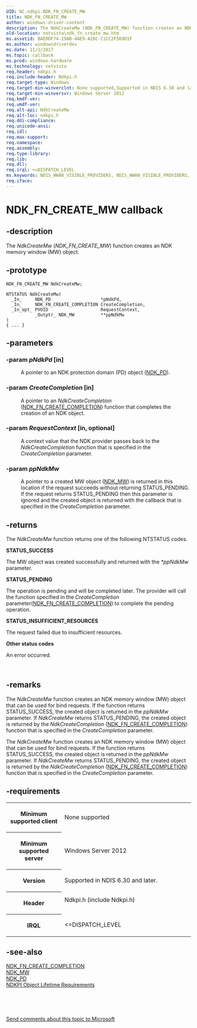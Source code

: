 ```yaml
---
UID: NC.ndkpi.NDK_FN_CREATE_MW
title: NDK_FN_CREATE_MW
author: windows-driver-content
description: The NdkCreateMw (NDK_FN_CREATE_MW) function creates an NDK memory window (MW) object.
old-location: netvista\ndk_fn_create_mw.htm
ms.assetid: BAE0DF74-19AB-4AE9-A28C-C1CC2F569D1F
ms.author: windowsdriverdev
ms.date: 11/1/2017
ms.topic: callback
ms.prod: windows-hardware
ms.technology: netvista
req.header: ndkpi.h
req.include-header: Ndkpi.h
req.target-type: Windows
req.target-min-winverclnt: None supported,Supported in NDIS 6.30 and later.
req.target-min-winversvr: Windows Server 2012
req.kmdf-ver: 
req.umdf-ver: 
req.alt-api: NdkCreateMw
req.alt-loc: ndkpi.h
req.ddi-compliance: 
req.unicode-ansi: 
req.idl: 
req.max-support: 
req.namespace: 
req.assembly: 
req.type-library: 
req.lib: 
req.dll: 
req.irql: <=DISPATCH_LEVEL
ms.keywords: NDIS_WWAN_VISIBLE_PROVIDERS, NDIS_WWAN_VISIBLE_PROVIDERS, *PNDIS_WWAN_VISIBLE_PROVIDERS
req.iface: 
---
```


# NDK_FN_CREATE_MW callback



## -description
<p>The <i>NdkCreateMw</i> (<i>NDK_FN_CREATE_MW</i>) function creates an NDK memory window (MW) object.</p>


## -prototype

````
NDK_FN_CREATE_MW NdkCreateMw;

NTSTATUS NdkCreateMw(
  _In_     NDK_PD                   *pNdkPd,
  _In_     NDK_FN_CREATE_COMPLETION CreateCompletion,
  _In_opt_ PVOID                    RequestContext,
           _Outptr_ NDK_MW          **ppNdkMw
)
{ ... }
````


## -parameters
<dl>

### -param <i>pNdkPd</i> [in]

<dd>
<p>A pointer to an NDK protection domain (PD) object (<a href="https://msdn.microsoft.com/library/windows/hardware/hh439931">NDK_PD</a>).</p>
</dd>

### -param <i>CreateCompletion</i> [in]

<dd>
<p>A pointer to an <i>NdkCreateCompletion</i> (<a href="https://msdn.microsoft.com/library/windows/hardware/hh439871">NDK_FN_CREATE_COMPLETION</a>) function that completes the creation of an NDK object.</p>
</dd>

### -param <i>RequestContext</i> [in, optional]

<dd>
<p>A context value that the NDK provider passes back to the <i>NdkCreateCompletion</i> function that is specified in the <i>CreateCompletion</i> parameter.</p>
</dd>

### -param <i>ppNdkMw</i> 

<dd>
<p>A pointer to a created MW object (<a href="https://msdn.microsoft.com/library/windows/hardware/hh439926">NDK_MW</a>) is returned in this location if  the request succeeds without returning STATUS_PENDING. If the request returns STATUS_PENDING then this parameter is ignored and the created object is returned  with the callback that is specified in the  <i>CreateCompletion</i> parameter.</p>
</dd>
</dl>

## -returns
<p>The 
     <i>NdkCreateMw</i> function returns one of the following NTSTATUS codes.</p><dl>
<dt><b>STATUS_SUCCESS</b></dt>
</dl><p>The MW object was created successfully and returned with the <i>*ppNdkMw</i> parameter.</p><dl>
<dt><b>STATUS_PENDING</b></dt>
</dl><p> The operation is pending and will be completed later. The provider will call the function specified in the <i>CreateCompletion</i> parameter(<a href="https://msdn.microsoft.com/library/windows/hardware/hh439871">NDK_FN_CREATE_COMPLETION</a>) to complete the pending operation.
 </p><dl>
<dt><b>STATUS_INSUFFICIENT_RESOURCES</b></dt>
</dl><p>The request failed due to insufficient resources. </p><dl>
<dt><b>Other status codes</b></dt>
</dl><p>An error occurred. </p>

<p> </p>

## -remarks
<p>The <i>NdkCreateMw</i> function creates an  NDK memory window (MW) object that can be used for bind requests. If the function returns STATUS_SUCCESS, the created object is returned in the <i>ppNdkMw</i> parameter. If <i>NdkCreateMw</i> returns STATUS_PENDING, the created object is returned by the <i>NdkCreateCompletion</i> (<a href="https://msdn.microsoft.com/library/windows/hardware/hh439871">NDK_FN_CREATE_COMPLETION</a>) function that is specified in the <i>CreateCompletion</i> parameter.</p>

<p>The <i>NdkCreateMw</i> function creates an  NDK memory window (MW) object that can be used for bind requests. If the function returns STATUS_SUCCESS, the created object is returned in the <i>ppNdkMw</i> parameter. If <i>NdkCreateMw</i> returns STATUS_PENDING, the created object is returned by the <i>NdkCreateCompletion</i> (<a href="https://msdn.microsoft.com/library/windows/hardware/hh439871">NDK_FN_CREATE_COMPLETION</a>) function that is specified in the <i>CreateCompletion</i> parameter.</p>

## -requirements
<table>
<tr>
<th width="30%">
<p>Minimum supported client</p>
</th>
<td width="70%">
<p>None supported</p>
</td>
</tr>
<tr>
<th width="30%">
<p>Minimum supported server</p>
</th>
<td width="70%">
<p>Windows Server 2012</p>
</td>
</tr>
<tr>
<th width="30%">
<p>Version</p>
</th>
<td width="70%">
<p>Supported in NDIS 6.30 and later.</p>
</td>
</tr>
<tr>
<th width="30%">
<p>Header</p>
</th>
<td width="70%">
<dl>
<dt>Ndkpi.h (include Ndkpi.h)</dt>
</dl>
</td>
</tr>
<tr>
<th width="30%">
<p>IRQL</p>
</th>
<td width="70%">
<p>&lt;=DISPATCH_LEVEL</p>
</td>
</tr>
</table>

## -see-also
<dl>
<dt>
<a href="https://msdn.microsoft.com/library/windows/hardware/hh439871">NDK_FN_CREATE_COMPLETION</a>
</dt>
<dt>
<a href="https://msdn.microsoft.com/library/windows/hardware/hh439926">NDK_MW</a>
</dt>
<dt>
<a href="https://msdn.microsoft.com/library/windows/hardware/hh439931">NDK_PD</a>
</dt>
<dt>
<a href="NULL">NDKPI Object Lifetime Requirements</a>
</dt>
</dl>
<p> </p>
<p> </p>
<p><a href="mailto:wsddocfb@microsoft.com?subject=Documentation%20feedback [netvista\netvista]:%20NDK_FN_CREATE_MW callback function%20 RELEASE:%20(11/1/2017)&amp;body=%0A%0APRIVACY STATEMENT%0A%0AWe use your feedback to improve the documentation. We don't use your email address for any other purpose, and we'll remove your email address from our system after the issue that you're reporting is fixed. While we're working to fix this issue, we might send you an email message to ask for more info. Later, we might also send you an email message to let you know that we've addressed your feedback.%0A%0AFor more info about Microsoft's privacy policy, see http://privacy.microsoft.com/en-us/default.aspx." title="Send comments about this topic to Microsoft">Send comments about this topic to Microsoft</a></p>
